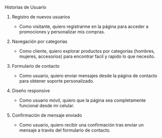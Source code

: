 Historias de Usuario

1. Registro de nuevos usuarios
   - Como visitante, quiero registrarme en la página para acceder a promociones y personalizar mis compras.

2. Navegación por categorías
   - Como cliente, quiero explorar productos por categorías (hombres, mujeres, accesorios) para encontrar facil y rapido lo que necesito.

3. Formulario de contacto
   - Como usuario, quiero enviar mensajes desde la página de contacto para obtener soporte personalizado.

4. Diseño responsive
   - Como usuario móvil, quiero que la página sea completamente funcional desde mi celular.

5. Confirmación de mensaje enviado
   - Como usuario, quiero recibir una confirmación tras enviar un mensaje a través del formulario de contacto.
